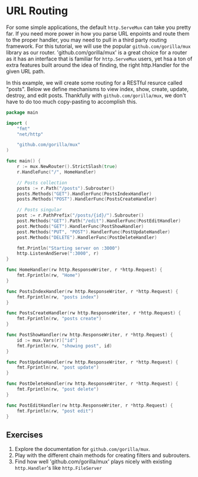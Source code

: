 # URL Routing

For some simple applications, the default `http.ServeMux` can take you pretty
far. If you need more power in how you parse URL enpoints and route them to the
proper handler, you may need to pull in a third party routing framework. For
this tutorial, we will use the popular `github.com/gorilla/mux` library as our
router. 'github.com/gorilla/mux' is a great choice for a router as it has an
interface that is familiar for `http.ServeMux` users, yet hsa a ton of extra
features built around the idea of finding, the right http.Handler for the given
URL path.

In this example, we will create some routing for a RESTful resurce called
"posts". Below we define mechanisms to view index, show, create, update,
destroy, and edit posts. Thankfully with `github.com/gorilla/mux`, we don't
have to do too much copy-pasting to accomplish this.

``` go
package main

import (
    "fmt"
    "net/http"

    "github.com/gorilla/mux"
)

func main() {
    r := mux.NewRouter().StrictSlash(true)
    r.HandleFunc("/", HomeHandler)

    // Posts collection
    posts := r.Path("/posts").Subrouter()
    posts.Methods("GET").HandlerFunc(PostsIndexHandler)
    posts.Methods("POST").HandlerFunc(PostsCreateHandler)

    // Posts singular
    post := r.PathPrefix("/posts/{id}/").Subrouter()
    post.Methods("GET").Path("/edit").HandlerFunc(PostEditHandler)
    post.Methods("GET").HandlerFunc(PostShowHandler)
    post.Methods("PUT", "POST").HandlerFunc(PostUpdateHandler)
    post.Methods("DELETE").HandlerFunc(PostDeleteHandler)

    fmt.Println("Starting server on :3000")
    http.ListenAndServe(":3000", r)
}

func HomeHandler(rw http.ResponseWriter, r *http.Request) {
    fmt.Fprintln(rw, "Home")
}

func PostsIndexHandler(rw http.ResponseWriter, r *http.Request) {
    fmt.Fprintln(rw, "posts index")
}

func PostsCreateHandler(rw http.ResponseWriter, r *http.Request) {
    fmt.Fprintln(rw, "posts create")
}

func PostShowHandler(rw http.ResponseWriter, r *http.Request) {
    id := mux.Vars(r)["id"]
    fmt.Fprintln(rw, "showing post", id)
}

func PostUpdateHandler(rw http.ResponseWriter, r *http.Request) {
    fmt.Fprintln(rw, "post update")
}

func PostDeleteHandler(rw http.ResponseWriter, r *http.Request) {
    fmt.Fprintln(rw, "post delete")
}

func PostEditHandler(rw http.ResponseWriter, r *http.Request) {
    fmt.Fprintln(rw, "post edit")
}
```

## Exercises

1. Explore the documentation for `github.com/gorilla/mux`.
2. Play with the different chain methods for creating filters and subrouters.
3. Find how well 'github.com/gorilla/mux' plays nicely with existing `http.Handler`'s like `http.FileServer`
